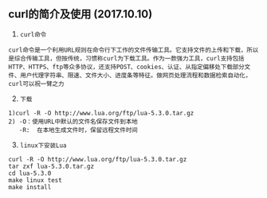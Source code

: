 ## curl的简介及使用 (2017.10.10)

1. `curl命令`
```
curl命令是一个利用URL规则在命令行下工作的文件传输工具。它支持文件的上传和下载，所以是综合传输工具，但按传统，习惯称curl为下载工具。作为一款强力工具，curl支持包括HTTP、HTTPS、ftp等众多协议，还支持POST、cookies、认证、从指定偏移处下载部分文件、用户代理字符串、限速、文件大小、进度条等特征。做网页处理流程和数据检索自动化，curl可以祝一臂之力
```
2. `下载`
```
1)curl -R -O http://www.lua.org/ftp/lua-5.3.0.tar.gz
2) -O：使用URL中默认的文件名保存文件到本地
   -R:	在本地生成文件时，保留远程文件时间
```
3. `linux下安装Lua`
```
curl -R -O http://www.lua.org/ftp/lua-5.3.0.tar.gz
tar zxf lua-5.3.0.tar.gz
cd lua-5.3.0
make linux test
make install
```